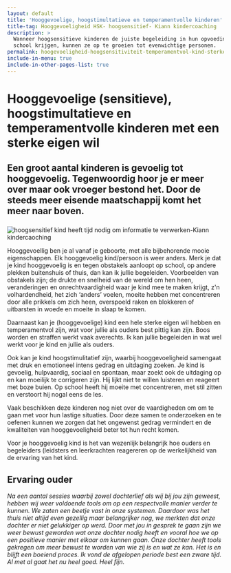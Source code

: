 ```yaml
---
layout: default
title: 'Hooggevoelige, hoogstimultatieve en temperamentvolle kinderen'
title-tag: Hooggevoeligheid HSK- hoogsensitief- Kiann kindercoaching
description: >
  Wanneer hoogsensitieve kinderen de juiste begeleiding in hun opvoeding en op
  school krijgen, kunnen ze op te groeien tot evenwichtige personen.
permalink: hoogevoeligheid-hoogsensitiviteit-temperamentvol-kind-sterke wil
include-in-menu: true
include-in-other-pages-list: true
---
```

# Hooggevoelige (sensitieve), hoogstimultatieve en temperamentvolle kinderen met een sterke eigen wil

## Een groot aantal kinderen is gevoelig tot hooggevoelig. Tegenwoordig hoor je er meer over maar ook vroeger bestond het. Door de steeds meer eisende maatschappij komt het meer naar boven.

### 

![hoogsensitief kind heeft tijd nodig om informatie te verwerken-Kiann kindercaoching](/uploads/kluwen-poppetjes.png "Als het kind kortsluiting heeft moet jij aansluiting zoeken-Kiann kindercoaching")

Hooggevoellig ben je al vanaf je geboorte, met alle bijbehorende mooie eigenschappen. Elk hooggevoelig kind/persoon is weer anders. Merk je dat je kind hooggevoelig is en tegen obstakels aanloopt op school, op  andere plekken buitenshuis of thuis, dan kan ik jullie begeleiden. Voorbeelden van obstakels zijn; de drukte en snelheid van de wereld om hen heen, veranderingen en onrechtvaardigheid waar je kind mee te maken krijgt, z'n volhardendheid, het zich ‘anders’ voelen, moeite hebben met concentreren door alle prikkels om zich heen, overspoeld raken en blokkeren of uitbarsten in woede en moeite in slaap te komen.

Daarnaast kan je (hooggevoelige) kind een hele sterke eigen wil hebben en temperamentvol zijn, wat voor jullie als ouders best pittig kan zijn. Boos worden en straffen werkt vaak averechts. Ik kan jullie begeleiden in wat wel werkt voor je kind en jullie als ouders.

Ook kan je kind hoogstimulitatief zijn, waarbij hooggevoeligheid samengaat met druk en emotioneel intens gedrag en uitdaging zoeken. Je kind is gevoelig, hulpvaardig, sociaal en spontaan, maar zoekt ook de uitdaging op en kan moeilijk te corrigeren zijn. Hij lijkt niet te willen luisteren en reageert met boze buien. Op school heeft hij moeite met concentreren, met stil zitten en verstoort hij nogal eens de les. 

Vaak beschikken deze kinderen nog niet over de vaardigheden om om te gaan met voor hun lastige situaties. Door deze samen te onderzoeken en te oefenen kunnen we zorgen dat het ongewenst gedrag vermindert en de kwaliteiten van hooggevoeligheid beter tot hun recht komen. 

Voor je hooggevoelig kind is het van wezenlijk belangrijk hoe ouders en begeleiders (leidsters en leerkrachten reagereren op de werkelijkheid van de ervaring van het kind.

## Ervaring ouder

_Na een aantal sessies waarbij zowel dochterlief als wij bij jou zijn geweest, hebben wij weer voldoende tools om op een respectvolle manier verder te kunnen. We zaten een beetje vast in onze systemen. Daardoor was het thuis niet altijd even gezellig maar belangrijker nog, we merkten dat onze dochter er niet gelukkiger op werd. Door met jou in gesprek te gaan zijn we weer bewust geworden wat onze dochter nodig heeft en vooral hoe we op een positieve manier met elkaar om kunnen gaan. Onze dochter heeft tools gekregen om meer bewust te worden van wie zij is en wat ze kan. Het is en blijft een boeiend proces.
Ik vond de afgelopen periode best een zware tijd. Al met al gaat het nu heel goed. Heel fijn._
